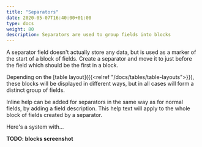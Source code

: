 ```yaml
---
title: "Separators"
date: 2020-05-07T16:40:00+01:00
type: docs
weight: 80
description: Separators are used to group fields into blocks
---
```

A separator field doesn't actually store any data, but is used as a marker of the start of a block of fields. Create a separator  and move it to just before the field which should be the first in a block.

Depending on the [table layout]({{<relref "/docs/tables/table-layouts">}}), these blocks will be displayed in different ways, but in all cases will form a distinct group of fields.

Inline help can be added for separators in the same way as for normal fields, by adding a field description. This help text will apply to the whole block of fields created by a separator.

Here's a system with...

**TODO: blocks screenshot**
